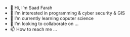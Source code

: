 - 👋 Hi, I’m Saad Farah
- 👀 I’m interested in programming & cyber security & GIS 
- 🌱 I’m currently learning coputer science 
- 💞️ I’m looking to collaborate on ...
- 📫 How to reach me ...

<!---
saad1902/saad1902 is a ✨ special ✨ repository because its `README.md` (this file) appears on your GitHub profile.
You can click the Preview link to take a look at your changes.
--->
